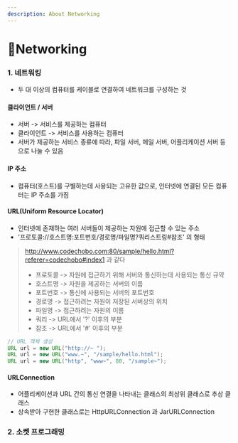 ```yaml
---
description: About Networking
---
```


# Networking

### 1. 네트워킹

* 두 대 이상의 컴퓨터를 케이블로 연결하여 네트워크를 구성하는 것

#### 클라이언트 / 서버

* 서버 -> 서비스를 제공하는 컴퓨터
* 클라이언트 -> 서비스를 사용하는 컴퓨터
* 서버가 제공하는 서비스 종류에 따라, 파일 서버, 메일 서버, 어플리케이션 서버 등으로 나눌 수 있음

#### IP 주소

* 컴퓨터(호스트)를 구별하는데 사용되는 고유한 값으로, 인터넷에 연결된 모든 컴퓨터는 IP 주소를 가짐

#### URL(Uniform Resource Locator)

* 인터넷에 존재하는 여러 서버들이 제공하는 자원에 접근할 수 있는 주소
* '프로토콜://호스트명:포트번호/경로명/파일명?쿼리스트링#참조' 의 형태

> http://www.codechobo.com:80/sample/hello.html?referer=codechobo#index1 과 같다
>
> * 프로토콜 -> 자원에 접근하기 위해 서버와 통신하는데 사용되는 통신 규약
> * 호스트명 -> 자원을 제공하는 서버의 이름
> * 포트번호 -> 통신에 사용되는 서버의 포트번호
> * 경로명 -> 접근하려는 자원이 저장된 서버상의 위치
> * 파일명 -> 접근하려는 자원의 이름
> * 쿼리 -> URL에서 '?' 이후의 부분
> * 참조 -> URL에서 '#' 이후의 부분

```java
// URL 객체 생성
URL url = new URL("http://~ ");
URL url = new URL("www.~", "/sample/hello.html");
URL url = new URL("http", "www~", 80, "/sample~");
```

#### URLConnection

* 어플리케이션과 URL 간의 통신 연결을 나타내는 클래스의 최상위 클래스로 추상 클래스
* 상속받아 구현한 클래스로는 HttpURLConnection 과 JarURLConnection

### 2. 소켓 프로그래밍

